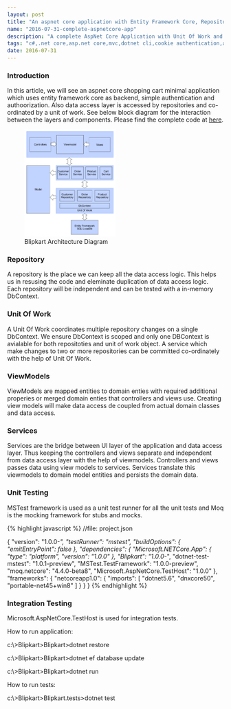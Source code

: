 ```yaml
---
layout: post
title: "An aspnet core application with Entity Framework Core, Repository, UoW and Unit Testing."
name: "2016-07-31-complete-aspnetcore-app"
description: "A complete AspNet Core Application with Unit Of Work and Repositiry patterns."
tags: "c#,.net core,asp.net core,mvc,dotnet cli,cookie authentication,authentication,authorization,repository pattern,unit of work pattern,custom identity,orders,products,asp.net core app architecture,complete application,view models,code,technical article,blog,post"
date: 2016-07-31
---
```


<h3><a name="section1">Introduction</a></h3>
<p>
    In this article, we will see an aspnet core shopping cart minimal application which uses entity framework core as backend, simple authentication and authoorization. Also data access layer is accessed by repositories and co-ordinated by a unit of work. See below block diagram for the interaction between the layers and components. Please find the complete code at <a href="https://github.com/vwtt/aspnetcorecompleteapp" title="code download path">here</a>.
</p>
<p>
    <figure>
      <img src="/images/BlipkartArchitecture.png" alt="Blipkart Architecture Diagram" width="50%" height="50%" />
      <figcaption>Blipkart Architecture Diagram</figcaption>
    </figure>    
</p>    
<h3><a name="section2">Repository</a></h3>
<p>
A repository is the place we can keep all the data access logic. This helps us in resusing the code and eleminate duplication of data access logic. Each repository will be independent and can be tested with a in-memory DbContext.
</p>
<h3><a name="section3">Unit Of Work</a></h3>
<p>
A Unit Of Work coordinates multiple repository changes on a single DbContext. We ensure DbContext is scoped and only one DBContext is avialable for both repositoties and unit of work object. A service which make changes to two or more repositories can be committed co-ordinately with the help of Unit Of Work.
</p>
<h3><a name="section4">ViewModels</a></h3>
<p>ViewModels are mapped entities to domain enties with required additional properies or merged domain enties that controllers and views use. Creating view models will make data access de coupled from actual domain classes and data access.</p>
<h3><a name="section5">Services</a></h3>
<p>Services are the bridge between UI layer of the application and data access layer. Thus keeping the controllers and views separate and independent from data access layer with the help of viewmodels. Controllers and views passes data using view models to services. Services translate this viewmodels to domain model entities and persists the domain data.</p>
<h3><a name="section6">Unit Testing</a></h3>
<p>MSTest framework is used as a unit test runner for all the unit tests and Moq is the mocking framework for stubs and mocks.</p>

{% highlight javascript %}
//file: project.json

{
  "version": "1.0.0-*",
  "testRunner": "mstest",
  "buildOptions": {
    "emitEntryPoint": false
  },
  "dependencies": {
    "Microsoft.NETCore.App": {
      "type": "platform",
      "version": "1.0.0"
    },
    "Blipkart": "1.0.0-*",
    "dotnet-test-mstest": "1.0.1-preview",
    "MSTest.TestFramework": "1.0.0-preview",
    "moq.netcore": "4.4.0-beta8",
    "Microsoft.AspNetCore.TestHost": "1.0.0"
  },
  "frameworks": {
    "netcoreapp1.0": {
      "imports": [
        "dotnet5.6",
        "dnxcore50",
        "portable-net45+win8"
        ]
    }
  }
}
{% endhighlight %}

<h3><a name="section7">Integration Testing</a></h3>
<p>Microsoft.AspNetCore.TestHost is used for integration tests.</p>

How to run application:
<p class="cmd">c:\&gt;Blipkart&gt;Blipkart&gt;dotnet restore</p>
<p class="cmd">c:\&gt;Blipkart&gt;Blipkart&gt;dotnet ef database update</p>
<p class="cmd">c:\&gt;Blipkart&gt;Blipkart&gt;dotnet run</p>

How to run tests:
<p class="cmd">c:\&gt;Blipkart&gt;Blipkart.tests&gt;dotnet test</p>